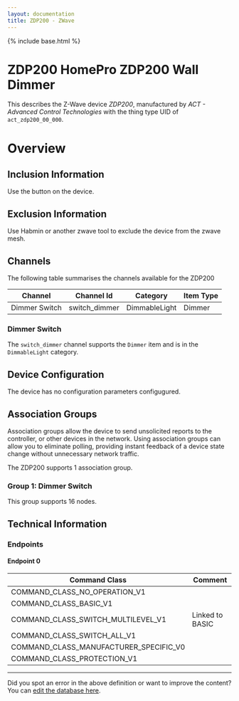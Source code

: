 ```yaml
---
layout: documentation
title: ZDP200 - ZWave
---
```


{% include base.html %}

# ZDP200 HomePro ZDP200 Wall Dimmer
This describes the Z-Wave device *ZDP200*, manufactured by *ACT - Advanced Control Technologies* with the thing type UID of ```act_zdp200_00_000```.

# Overview


## Inclusion Information

Use the button on the device.

## Exclusion Information

Use Habmin or another zwave tool to exclude the device from the zwave mesh.

## Channels

The following table summarises the channels available for the ZDP200

| Channel | Channel Id | Category | Item Type |
|---------|------------|----------|-----------|
| Dimmer Switch | switch_dimmer | DimmableLight | Dimmer | 

### Dimmer Switch

The ```switch_dimmer``` channel supports the ```Dimmer``` item and is in the ```DimmableLight``` category.



## Device Configuration

The device has no configuration parameters configugured.

## Association Groups

Association groups allow the device to send unsolicited reports to the controller, or other devices in the network. Using association groups can allow you to eliminate polling, providing instant feedback of a device state change without unnecessary network traffic.

The ZDP200 supports 1 association group.

### Group 1: Dimmer Switch


This group supports 16 nodes.

## Technical Information

### Endpoints

#### Endpoint 0

| Command Class | Comment |
|---------------|---------|
| COMMAND_CLASS_NO_OPERATION_V1| |
| COMMAND_CLASS_BASIC_V1| |
| COMMAND_CLASS_SWITCH_MULTILEVEL_V1| Linked to BASIC|
| COMMAND_CLASS_SWITCH_ALL_V1| |
| COMMAND_CLASS_MANUFACTURER_SPECIFIC_V0| |
| COMMAND_CLASS_PROTECTION_V1| |

---

Did you spot an error in the above definition or want to improve the content?
You can [edit the database here](http://www.cd-jackson.com/index.php/zwave/zwave-device-database/zwave-device-list/devicesummary/385).
